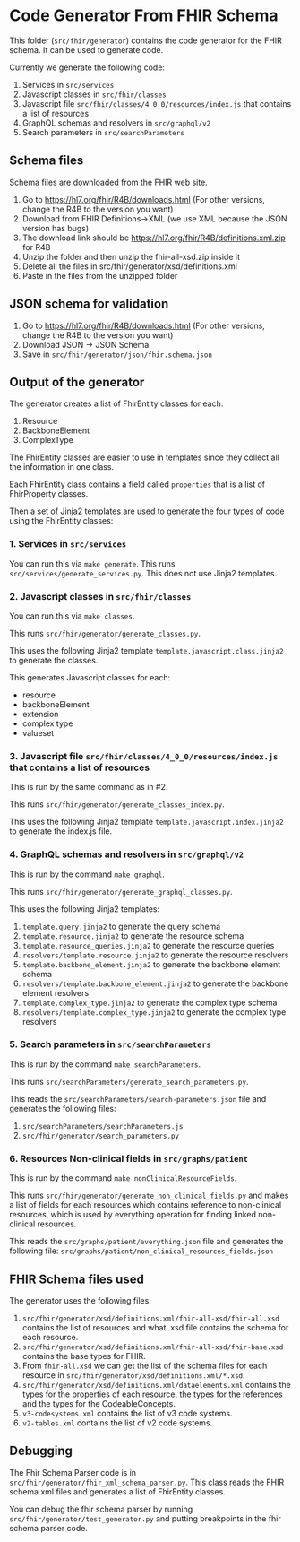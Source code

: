 # Code Generator From FHIR Schema

This folder (`src/fhir/generator`) contains the code generator for the FHIR schema. It can be used to generate code.

Currently we generate the following code:

1. Services in `src/services`
2. Javascript classes in `src/fhir/classes`
3. Javascript file `src/fhir/classes/4_0_0/resources/index.js` that contains a list of resources
4. GraphQL schemas and resolvers in `src/graphql/v2`
5. Search parameters in `src/searchParameters`

## Schema files

Schema files are downloaded from the FHIR web site.

1. Go to https://hl7.org/fhir/R4B/downloads.html (For other versions, change the R4B to the version you want)
2. Download from FHIR Definitions->XML (we use XML because the JSON version has bugs)
3. The download link should be https://hl7.org/fhir/R4B/definitions.xml.zip for R4B
4. Unzip the folder and then unzip the fhir-all-xsd.zip inside it
5. Delete all the files in src/fhir/generator/xsd/definitions.xml
6. Paste in the files from the unzipped folder

## JSON schema for validation

1. Go to https://hl7.org/fhir/R4B/downloads.html (For other versions, change the R4B to the version you want)
2. Download JSON -> JSON Schema
3. Save in `src/fhir/generator/json/fhir.schema.json`

## Output of the generator

The generator creates a list of FhirEntity classes for each:

1. Resource
2. BackboneElement
3. ComplexType

The FhirEntity classes are easier to use in templates since they collect all the information in one class.

Each FhirEntity class contains a field called `properties` that is a list of FhirProperty classes.

Then a set of Jinja2 templates are used to generate the four types of code using the FhirEntity classes:

### 1. Services in `src/services`

You can run this via `make generate`.
This runs `src/services/generate_services.py`.
This does not use Jinja2 templates.

### 2. Javascript classes in `src/fhir/classes`

You can run this via `make classes`.

This runs `src/fhir/generator/generate_classes.py`.

This uses the following Jinja2 template `template.javascript.class.jinja2` to generate the classes.

This generates Javascript classes for each:

- resource
- backboneElement
- extension
- complex type
- valueset

### 3. Javascript file `src/fhir/classes/4_0_0/resources/index.js` that contains a list of resources

This is run by the same command as in #2.

This runs `src/fhir/generator/generate_classes_index.py`.

This uses the following Jinja2 template `template.javascript.index.jinja2` to generate the index.js file.

### 4. GraphQL schemas and resolvers in `src/graphql/v2`

This is run by the command `make graphql`.

This runs `src/fhir/generator/generate_graphql_classes.py`.

This uses the following Jinja2 templates:

1. `template.query.jinja2` to generate the query schema
2. `template.resource.jinja2` to generate the resource schema
3. `template.resource_queries.jinja2` to generate the resource queries
4. `resolvers/template.resource.jinja2` to generate the resource resolvers
5. `template.backbone_element.jinja2` to generate the backbone element schema
6. `resolvers/template.backbone_element.jinja2` to generate the backbone element resolvers
7. `template.complex_type.jinja2` to generate the complex type schema
8. `resolvers/template.complex_type.jinja2` to generate the complex type resolvers

### 5. Search parameters in `src/searchParameters`

This is run by the command `make searchParameters`.

This runs `src/searchParameters/generate_search_parameters.py`.

This reads the `src/searchParameters/search-parameters.json` file and generates the following files:

1. `src/searchParameters/searchParameters.js`
2. `src/fhir/generator/search_parameters.py`

### 6. Resources Non-clinical fields in `src/graphs/patient`

This is run by the command `make nonClinicalResourceFields`.

This runs `src/fhir/generator/generate_non_clinical_fields.py` and makes a list of fields for each resources which contains reference to non-clinical resources, which is used by everything operation for finding linked non-clinical resources.

This reads the `src/graphs/patient/everything.json` file and generates the following file:
`src/graphs/patient/non_clinical_resources_fields.json`

## FHIR Schema files used

The generator uses the following files:

1. `src/fhir/generator/xsd/definitions.xml/fhir-all-xsd/fhir-all.xsd` contains the list of resources and what .xsd file
   contains the schema for each resource.
2. `src/fhir/generator/xsd/definitions.xml/fhir-all-xsd/fhir-base.xsd` contains the base types for FHIR.
3. From `fhir-all.xsd` we can get the list of the schema files for each resource
   in `src/fhir/generator/xsd/definitions.xml/*.xsd`.
4. `src/fhir/generator/xsd/definitions.xml/dataelements.xml` contains the types for the properties of each resource, the
   types for the references and the types for the CodeableConcepts.
5. `v3-codesystems.xml` contains the list of v3 code systems.
6. `v2-tables.xml` contains the list of v2 code systems.

## Debugging

The Fhir Schema Parser code is in `src/fhir/generator/fhir_xml_schema_parser.py`. This class reads the FHIR schema xml
files and generates a list of FhirEntity classes.

You can debug the fhir schema parser by running `src/fhir/generator/test_generator.py` and putting breakpoints in the
fhir schema parser code.
